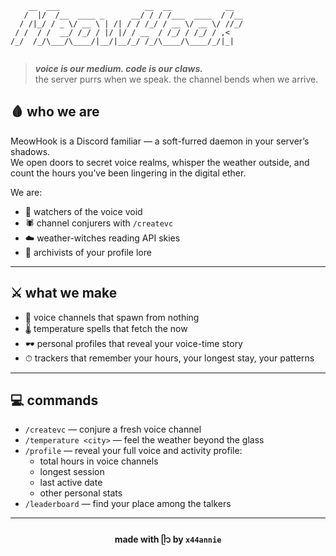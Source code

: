 ```
    __  ___                   __  __            __  
   /  |/  /__  ____ _      __/ / / /___  ____  / /__
  / /|_/ / _ \/ __ \ | /| / / /_/ / __ \/ __ \/ //_/
 / /  / /  __/ /_/ / |/ |/ / __  / /_/ / /_/ / ,<   
/_/  /_/\___/\____/|__/|__/_/ /_/\____/\____/_/|_|  
                                                    
```
> ***voice is our medium. code is our claws.***  
> the server purrs when we speak. the channel bends when we arrive.



## 🩸 who we are

MeowHook is a Discord familiar — a soft-furred daemon in your server’s shadows.  
We open doors to secret voice realms, whisper the weather outside, and count the hours you’ve been lingering in the digital ether.

We are:

* 🖤 watchers of the voice void
* 🕷 channel conjurers with `/createvc`
* ☁️ weather-witches reading API skies
* 🩶 archivists of your profile lore

---

## ⚔️ what we make

* 🦴 voice channels that spawn from nothing
* 🌡 temperature spells that fetch the now
* 🕶 personal profiles that reveal your voice-time story
* ⏱ trackers that remember your hours, your longest stay, your patterns

---

## 💻 commands

* `/createvc` — conjure a fresh voice channel
* `/temperature <city>` — feel the weather beyond the glass
* `/profile` — reveal your full voice and activity profile:
    - total hours in voice channels
    - longest session
    - last active date
    - other personal stats
* `/leaderboard` — find your place among the talkers


---

<div align="center">

#### made with ᥫ᭡ by `x44annie`

</div>